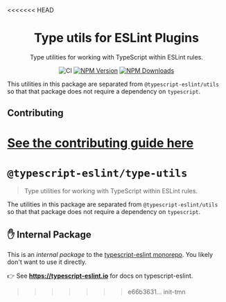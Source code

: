 <<<<<<< HEAD
<h1 align="center">Type utils for ESLint Plugins</h1>

<p align="center">Type utilities for working with TypeScript within ESLint rules.</p>

<p align="center">
    <img src="https://github.com/typescript-eslint/typescript-eslint/workflows/CI/badge.svg" alt="CI" />
    <a href="https://www.npmjs.com/package/@typescript-eslint/type-utils"><img src="https://img.shields.io/npm/v/@typescript-eslint/type-utils.svg?style=flat-square" alt="NPM Version" /></a>
    <a href="https://www.npmjs.com/package/@typescript-eslint/type-utils"><img src="https://img.shields.io/npm/dm/@typescript-eslint/type-utils.svg?style=flat-square" alt="NPM Downloads" /></a>
</p>

This utilities in this package are separated from `@typescript-eslint/utils` so that that package does not require a dependency on `typescript`.

## Contributing

[See the contributing guide here](../../CONTRIBUTING.md)
=======
# `@typescript-eslint/type-utils`

> Type utilities for working with TypeScript within ESLint rules.

The utilities in this package are separated from `@typescript-eslint/utils` so that that package does not require a dependency on `typescript`.

## ✋ Internal Package

This is an _internal package_ to the [typescript-eslint monorepo](https://github.com/typescript-eslint/typescript-eslint).
You likely don't want to use it directly.

👉 See **https://typescript-eslint.io** for docs on typescript-eslint.
>>>>>>> e66b3631... init-tmn
